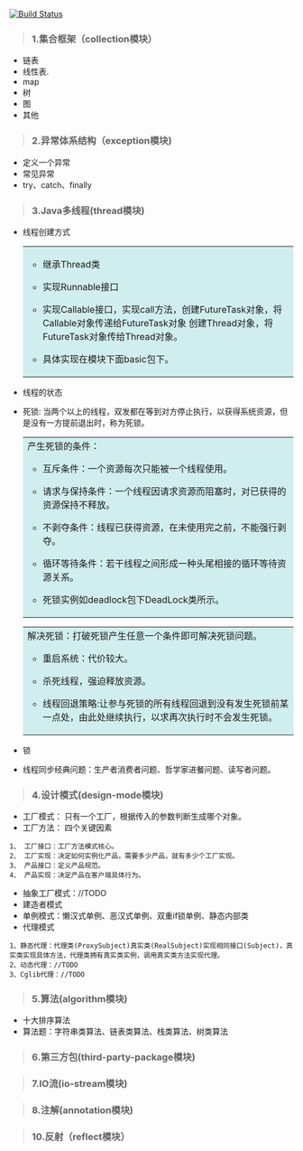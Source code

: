 [![Build Status](https://travis-ci.org/lmmmmmm/JavaBase.svg?branch=master)](https://travis-ci.org/lmmmmmm/JavaBase)

>  ### 1.集合框架（collection模块） 
   * 链表       
   * 线性表.
   * map
   * 树
   * 图
   * 其他
   
>  ### 2.异常体系结构（exception模块)  
   * 定义一个异常
   * 常见异常
   * try、catch、finally

>  ### 3.Java多线程(thread模块)
   * 线程创建方式
      <table><tr><td bgcolor=#D1EEEE>
      
        + 继承Thread类  
          
        + 实现Runnable接口
        
        + 实现Callable接口，实现call方法，创建FutureTask对象，将Callable对象传递给FutureTask对象
            创建Thread对象，将FutureTask对象传给Thread对象。
            
        + 具体实现在模块下面basic包下。 
      </td></tr></table>
   * 线程的状态
   * 死锁: 当两个以上的线程，双发都在等到对方停止执行，以获得系统资源，但是没有一方提前退出时，称为死锁。
        <table><tr><td bgcolor=#D1EEEE>
         产生死锁的条件：  
         
       + 互斥条件：一个资源每次只能被一个线程使用。  
         
       + 请求与保持条件：一个线程因请求资源而阻塞时，对已获得的资源保持不释放。
       
       + 不剥夺条件：线程已获得资源，在未使用完之前，不能强行剥夺。
           
       + 循环等待条件：若干线程之间形成一种头尾相接的循环等待资源关系。
       
       + 死锁实例如deadlock包下DeadLock类所示。
           
        </td></tr></table>
        
     <table><tr><td bgcolor=#D1EEEE>
        解决死锁：打破死锁产生任意一个条件即可解决死锁问题。
 
        +  重启系统：代价较大。
        
        +  杀死线程，强迫释放资源。
        
        +  线程回退策略:让参与死锁的所有线程回退到没有发生死锁前某一点处，由此处继续执行，以求再次执行时不会发生死锁。  
     </td></tr></table>
     
   * 锁
   
   * 线程同步经典问题：生产者消费者问题、哲学家进餐问题、读写者问题。
   
>  ### 4.设计模式(design-mode模块)
   * 工厂模式： 只有一个工厂，根据传入的参数判断生成哪个对象。
   * 工厂方法： 四个关键因素
   
    1、 工厂接口：工厂方法模式核心。
    2、 工厂实现：决定如何实例化产品，需要多少产品，就有多少个工厂实现。
    3、 产品接口：定义产品规范。
    4、 产品实现：决定产品在客户端具体行为。
   * 抽象工厂模式：//TODO 
   * 建造者模式
   * 单例模式：懒汉式单例、恶汉式单例、双重if锁单例、静态内部类
   * 代理模式
   
    1、静态代理：代理类(ProxySubject)真实类(RealSubject)实现相同接口(Subject)，真实类实现具体方法，代理类拥有真实类实例，调用真实类方法实现代理。
    2、动态代理：//TODO
    3、Cglib代理：//TODO
>  ### 5.算法(algorithm模块)
   * 十大排序算法
   * 算法题：字符串类算法、链表类算法、栈类算法、树类算法
   
>  ### 6.第三方包(third-party-package模块)
   

>  ### 7.IO流(io-stream模块)


>  ### 8.注解(annotation模块)


>  ### 10.反射（reflect模块）
